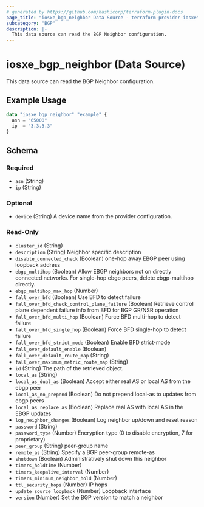 ```yaml
---
# generated by https://github.com/hashicorp/terraform-plugin-docs
page_title: "iosxe_bgp_neighbor Data Source - terraform-provider-iosxe"
subcategory: "BGP"
description: |-
  This data source can read the BGP Neighbor configuration.
---
```


# iosxe_bgp_neighbor (Data Source)

This data source can read the BGP Neighbor configuration.

## Example Usage

```terraform
data "iosxe_bgp_neighbor" "example" {
  asn = "65000"
  ip  = "3.3.3.3"
}
```

<!-- schema generated by tfplugindocs -->
## Schema

### Required

- `asn` (String)
- `ip` (String)

### Optional

- `device` (String) A device name from the provider configuration.

### Read-Only

- `cluster_id` (String)
- `description` (String) Neighbor specific description
- `disable_connected_check` (Boolean) one-hop away EBGP peer using loopback address
- `ebgp_multihop` (Boolean) Allow EBGP neighbors not on directly connected networks. For single-hop ebgp peers, delete ebgp-multihop directly.
- `ebgp_multihop_max_hop` (Number)
- `fall_over_bfd` (Boolean) Use BFD to detect failure
- `fall_over_bfd_check_control_plane_failure` (Boolean) Retrieve control plane dependent failure info from BFD for BGP GR/NSR operation
- `fall_over_bfd_multi_hop` (Boolean) Force BFD multi-hop to detect failure
- `fall_over_bfd_single_hop` (Boolean) Force BFD single-hop to detect failure
- `fall_over_bfd_strict_mode` (Boolean) Enable BFD strict-mode
- `fall_over_default_enable` (Boolean)
- `fall_over_default_route_map` (String)
- `fall_over_maximum_metric_route_map` (String)
- `id` (String) The path of the retrieved object.
- `local_as` (String)
- `local_as_dual_as` (Boolean) Accept either real AS or local AS from the ebgp peer
- `local_as_no_prepend` (Boolean) Do not prepend local-as to updates from ebgp peers
- `local_as_replace_as` (Boolean) Replace real AS with local AS in the EBGP updates
- `log_neighbor_changes` (Boolean) Log neighbor up/down and reset reason
- `password` (String)
- `password_type` (Number) Encryption type (0 to disable encryption, 7 for proprietary)
- `peer_group` (String) peer-group name
- `remote_as` (String) Specify a BGP peer-group remote-as
- `shutdown` (Boolean) Administratively shut down this neighbor
- `timers_holdtime` (Number)
- `timers_keepalive_interval` (Number)
- `timers_minimum_neighbor_hold` (Number)
- `ttl_security_hops` (Number) IP hops
- `update_source_loopback` (Number) Loopback interface
- `version` (Number) Set the BGP version to match a neighbor
